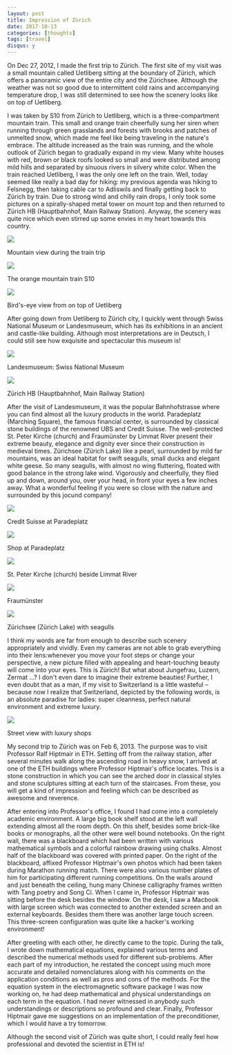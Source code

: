 ```yaml
---
layout: post
title: Impression of Zürich
date: 2017-10-13
categories: [thoughts]
tags: [travel]
disqus: y
---
```


On Dec 27, 2012, I made the first trip to Zürich. The first site of my visit was a small mountain called Uetliberg sitting at the boundary of Zürich, which offers a panoramic view of the entire city and the Zürichsee. Although the weather was not so good due to intermittent cold rains and accompanying temperature drop, I was still determined to see how the scenery looks like on top of Uetliberg.

I was taken by S10 from Zürich to Uetliberg, which is a three-compartment mountain train. This small and orange train cheerfully sung her siren when running through green grasslands and forests with brooks and patches of unmelted snow, which made me feel like being traveling in the nature's embrace. The altitude increased as the train was running, and the whole outlook of Zürich began to gradually expand in my view. Many white houses with red, brown or black roofs looked so small and were distributed among mild hills and separated by sinuous rivers in silvery white color. When the train reached Uetliberg, I was the only one left on the train. Well, today seemed like really a bad day for hiking: my previous agenda was hiking to Felsnegg, then taking cable car to Adliswils and finally getting back to Zürich by train. Due to strong wind and chilly rain drops, I only took some pictures on a spirally-shaped metal tower on mount top and then returned to Zürich HB (Hauptbahnhof, Main Railway Station). Anyway, the scenery was quite nice which even stirred up some envies in my heart towards this country.

![](/figures/p45943757.jpg)

Mountain view during the train trip

![](/figures/p45943760.jpg)

The orange mountain train S10

![](/figures/p45943774.jpg)

Bird's-eye view from on top of Uetliberg

After going down from Uetliberg to Zürich city, I quickly went through Swiss National Museum or Landesmuseum, which has its exhibitions in an ancient and castle-like building. Although most interpretations are in Deutsch, I could still see how exquisite and spectacular this museum is!

![](/figures/p45943817.jpg)

Landesmuseum: Swiss National Museum

![](/figures/p45943822.jpg)

Zürich HB (Hauptbahnhof, Main Railway Station)

After the visit of Landesmuseum, it was the popular Bahnhofstrasse where you can find almost all the luxury products in the world. Paradeplatz (Marching Square), the famous financial center, is surrounded by classical stone buildings of the renowned UBS and Credit Suisse. The well-protected St. Peter Kirche (church) and Fraumünster by Limmat River present their extreme beauty, elegance and dignity ever since their construction in medieval times. Zürichsee (Zürich Lake) like a pearl, surrounded by mild far mountains, was an ideal habitat for swift seagulls, small ducks and elegant white geese. So many seagulls, with almost no wing fluttering, floated with good balance in the strong lake wind. Vigorously and cheerfully, they flied up and down, around you, over your head, in front your eyes a few inches away. What a wonderful feeling if you were so close with the nature and surrounded by this jocund company!

![](/figures/p45943832.jpg)

Credit Suisse at Paradeplatz

![](/figures/p45943851.jpg)

Shop at Paradeplatz

![](/figures/p45943858.jpg)

St. Peter Kirche (church) beside Limmat River

![](/figures/p45943863.jpg)

Fraumünster

![](/figures/p45943870.jpg)

Zürichsee (Zürich Lake) with seagulls

I think my words are far from enough to describe such scenery appropriately and vividly. Even my cameras are not able to grab everything into their lens:whenever you move your foot steps or change your perspective, a new picture filled with appealing and heart-touching beauty will come into your eyes. This is Zürich! But what about Jungefrau, Luzern, Zermat …? I don't even dare to imagine their extreme beauties! Further, I even doubt that as a man, if my visit to Switzerland is a little wasteful – because now I realize that Switzerland, depicted by the following words, is an absolute paradise for ladies: super cleanness, perfect natural environment and extreme luxury.

![](/figures/p45943926.jpg)

Street view with luxury shops

My second trip to Zürich was on Feb 6, 2013. The purpose was to visit Professor Ralf Hiptmair in ETH. Setting off from the railway station, after several minutes walk along the ascending road in heavy snow, I arrived at one of the ETH buildings where Professor Hiptmair's office locates. This is a stone construction in which you can see the arched door in classical styles and stone sculptures sitting at each turn of the staircases. From these, you will get a kind of impression and feeling which can be described as awesome and reverence.

After entering into Professor's office, I found I had come into a completely academic environment. A large big book shelf stood at the left wall extending almost all the room depth. On this shelf, besides some brick-like books or monographs, all the other were well bound notebooks. On the right wall, there was a blackboard which had been written with various mathematical symbols and a colorful rainbow drawing using chalks. Almost half of the blackboard was covered with printed paper. On the right of the blackboard, affixed Professor Hiptmair's own photos which had been taken during Marathon running match. There were also various number plates of him for participating different running competitions. On the walls around and just beneath the ceiling, hung many Chinese calligraphy frames written with Tang poetry and Song Ci. When I came in, Professor Hiptmair was sitting before the desk besides the window. On the desk, I saw a Macbook with large screen which was connected to another extended screen and an external keyboards. Besides them there was another large touch screen. This three-screen configuration was quite like a hacker's working environment!

After greeting with each other, he directly came to the topic. During the talk, I wrote down mathematical equations, explained various terms and described the numerical methods used for different sub-problems. After each part of my introduction, he restated the concept using much more accurate and detailed nomenclatures along with his comments on the application conditions as well as pros and cons of the methods. For the equation system in the electromagnetic software package I was now working on, he had deep mathematical and physical understandings on each term in the equation. I had never witnessed in anybody such understandings or descriptions so profound and clear. Finally, Professor Hiptmair gave me suggestions on an implementation of the preconditioner, which I would have a try tomorrow.

Although the second visit of Zürich was quite short, I could really feel how professional and devoted the scientist in ETH is!
